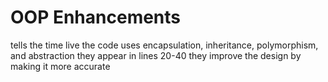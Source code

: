 # OOP Enhancements
tells the time live
the code uses encapsulation, inheritance, polymorphism, and abstraction
they appear in lines 20-40
they improve the design by making it more accurate
